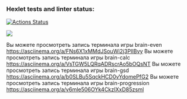 ### Hexlet tests and linter status:
[![Actions Status](https://github.com/Wladislava1/frontend-project-44/actions/workflows/hexlet-check.yml/badge.svg)](https://github.com/Wladislava1/frontend-project-44/actions)

<a href="https://codeclimate.com/github/Wladislava1/frontend-project-44/maintainability"><img src="https://api.codeclimate.com/v1/badges/e24e04c0b546c4caf257/maintainability" /></a>

Вы можете просмотреть запись терминала игры brain-even https://asciinema.org/a/FNs6X1xMMdJSouWi2j3PIlBvy
Вы можете просмотреть запись терминала игры brain-calc https://asciinema.org/a/VsTGW5LQRqADRscrAo5bOQsNT
Вы можете просмотреть запись терминала игры brain-gsd https://asciinema.org/a/b0SLBu5SqckHCD0vYdomePfG2
Вы можете просмотреть запись терминала игры brain-progression https://asciinema.org/a/v6mle506OYk4CkzIXxD85zsml